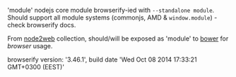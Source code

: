 'module' nodejs core module browserify-ied with `--standalone module`. Should support all module systems (commonjs, AMD & `window.module`) - check browserify docs.

From [node2web](http://github.com/anodynos/node2web) collection,
should/will be exposed as 'module' to [bower](http://bower.io) for *browser* usage.

browserify version: '3.46.1', build date 'Wed Oct 08 2014 17:33:21 GMT+0300 (EEST)'